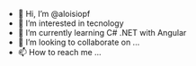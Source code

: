 - 👋 Hi, I’m @aloisiopf
- 👀 I’m interested in tecnology
- 🌱 I’m currently learning C# .NET with Angular
- 💞️ I’m looking to collaborate on ...
- 📫 How to reach me ...

<!---
aloisiopf/aloisiopf is a ✨ special ✨ repository because its `README.md` (this file) appears on your GitHub profile.
You can click the Preview link to take a look at your changes.
--->
